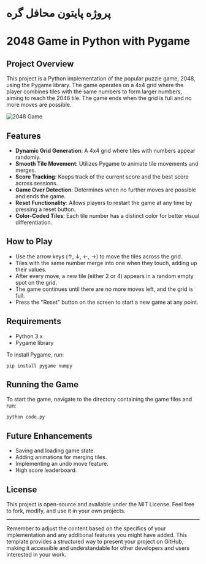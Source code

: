 # پروژه پایتون محافل گره
# 2048 Game in Python with Pygame

## Project Overview

This project is a Python implementation of the popular puzzle game, 2048, using the Pygame library. The game operates on a 4x4 grid where the player combines tiles with the same numbers to form larger numbers, aiming to reach the 2048 tile. The game ends when the grid is full and no more moves are possible.

![2048 Game](https://www.coolmathgames.com/sites/default/files/2048_OG-logo.jpg)


## Features

- **Dynamic Grid Generation**: A 4x4 grid where tiles with numbers appear randomly.
- **Smooth Tile Movement**: Utilizes Pygame to animate tile movements and merges.
- **Score Tracking**: Keeps track of the current score and the best score across sessions.
- **Game Over Detection**: Determines when no further moves are possible and ends the game.
- **Reset Functionality**: Allows players to restart the game at any time by pressing a reset button.
- **Color-Coded Tiles**: Each tile number has a distinct color for better visual differentiation.

## How to Play

- Use the arrow keys (↑, ↓, ←, →) to move the tiles across the grid.
- Tiles with the same number merge into one when they touch, adding up their values.
- After every move, a new tile (either 2 or 4) appears in a random empty spot on the grid.
- The game continues until there are no more moves left, and the grid is full.
- Press the "Reset" button on the screen to start a new game at any point.

## Requirements

- Python 3.x
- Pygame library

To install Pygame, run:

```
pip install pygame numpy
```



## Running the Game

To start the game, navigate to the directory containing the game files and run:

```
python code.py
```

## Future Enhancements

- Saving and loading game state.
- Adding animations for merging tiles.
- Implementing an undo move feature.
- High score leaderboard.

## License

This project is open-source and available under the MIT License. Feel free to fork, modify, and use it in your own projects.

---

Remember to adjust the content based on the specifics of your implementation and any additional features you might have added. This template provides a structured way to present your project on GitHub, making it accessible and understandable for other developers and users interested in your work.
